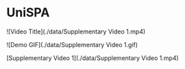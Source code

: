 # UniSPA


![Video Title](./data/Supplementary Video 1.mp4)


![Demo GIF](./data/Supplementary Video 1.gif)

[Supplementary Video 1](./data/Supplementary Video 1.mp4)
